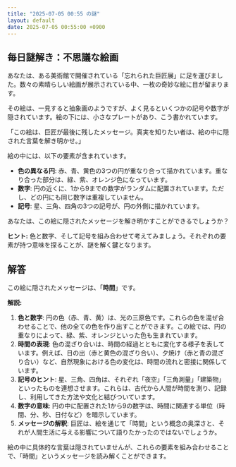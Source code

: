 ```yaml
---
title: "2025-07-05 00:55 の謎"
layout: default
date: 2025-07-05 00:55:00 +0900
---
```

## 毎日謎解き：不思議な絵画

あなたは、ある美術館で開催されている「忘れられた巨匠展」に足を運びました。数々の素晴らしい絵画が展示されている中、一枚の奇妙な絵に目が留まります。

その絵は、一見すると抽象画のようですが、よく見るといくつかの記号や数字が隠されています。絵の下には、小さなプレートがあり、こう書かれています。

「この絵は、巨匠が最後に残したメッセージ。真実を知りたい者は、絵の中に隠された言葉を解き明かせ。」

絵の中には、以下の要素が含まれています。

*   **色の異なる円**: 赤、青、黄色の3つの円が重なり合って描かれています。重なり合った部分は、緑、紫、オレンジ色になっています。
*   **数字**: 円の近くに、1から9までの数字がランダムに配置されています。ただし、どの円にも同じ数字は重複していません。
*   **記号**: 星、三角、四角の3つの記号が、円の外側に描かれています。

あなたは、この絵に隠されたメッセージを解き明かすことができるでしょうか？

**ヒント:** 色と数字、そして記号を組み合わせて考えてみましょう。それぞれの要素が持つ意味を探ることが、謎を解く鍵となります。

## 解答

この絵に隠されたメッセージは、「**時間**」です。

**解説:**

1.  **色と数字**: 円の色（赤、青、黄）は、光の三原色です。これらの色を混ぜ合わせることで、他の全ての色を作り出すことができます。この絵では、円の重なりによって、緑、紫、オレンジといった色も生まれています。
2.  **時間の表現**: 色の混ざり合いは、時間の経過とともに変化する様子を表しています。例えば、日の出（赤と黄色の混ざり合い）、夕焼け（赤と青の混ざり合い）など、自然現象における色の変化は、時間の流れと密接に関係しています。
3.  **記号のヒント**: 星、三角、四角は、それぞれ「夜空」「三角測量」「建築物」といったものを連想させます。これらは、古代から人間が時間を測り、記録し、利用してきた方法や文化と結びついています。
4.  **数字の意味**: 円の中に配置された1から9の数字は、時間に関連する単位（時間、分、秒、日付など）を暗示しています。
5.  **メッセージの解釈**: 巨匠は、絵を通じて「時間」という概念の奥深さと、それが人間生活に与える影響について語りたかったのではないでしょうか。

絵の中に具体的な言葉は隠されていませんが、これらの要素を組み合わせることで、「時間」というメッセージを読み解くことができます。
